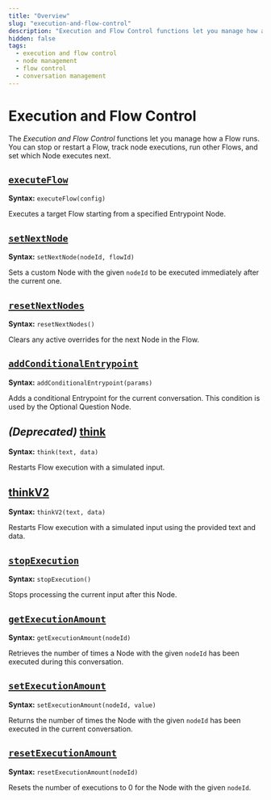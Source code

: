 ```yaml
---
title: "Overview"
slug: "execution-and-flow-control"
description: "Execution and Flow Control functions let you manage how a Flow runs. You can stop or restart a Flow, track node executions, run other Flows, and set which Node executes next. ."
hidden: false
tags:
  - execution and flow control
  - node management
  - flow control
  - conversation management
---
```


# Execution and Flow Control

The _Execution and Flow Control_ functions let you manage how a Flow runs. You can stop or restart a Flow, track node executions, run other Flows, and set which Node executes next.

## [`executeFlow`](executeFlow.md)

**Syntax:** `executeFlow(config)`

Executes a target Flow starting from a specified Entrypoint Node.

## [`setNextNode`](setNextNode.md)

**Syntax:** `setNextNode(nodeId, flowId)`

Sets a custom Node with the given `nodeId` to be executed immediately after the current one.

## [`resetNextNodes`](resetNextNodes.md)

**Syntax:** `resetNextNodes()`

Clears any active overrides for the next Node in the Flow.

## [`addConditionalEntrypoint`](addConditionalEntrypoint.md)

**Syntax:** `addConditionalEntrypoint(params)`

Adds a conditional Entrypoint for the current conversation. This condition is used by the Optional Question Node.

## _(Deprecated)_ [think](think.md)

**Syntax:** `think(text, data)`

Restarts Flow execution with a simulated input.

## [thinkV2](thinkV2.md)

**Syntax:** `thinkV2(text, data)`

Restarts Flow execution with a simulated input using the provided text and data.

## [`stopExecution`](stopExecution.md)

**Syntax:** `stopExecution()`

Stops processing the current input after this Node.

## [`getExecutionAmount`](getExecutionAmount.md)

**Syntax:** `getExecutionAmount(nodeId)`

Retrieves the number of times a Node with the given `nodeId` has been executed during this conversation.

## [`setExecutionAmount`](setExecutionAmount.md)

**Syntax:** `setExecutionAmount(nodeId, value)`

Returns the number of times the Node with the given `nodeId` has been executed in the current conversation.

## [`resetExecutionAmount`](resetExecutionAmount.md)

**Syntax:** `resetExecutionAmount(nodeId)`

Resets the number of executions to 0 for the Node with the given `nodeId`.